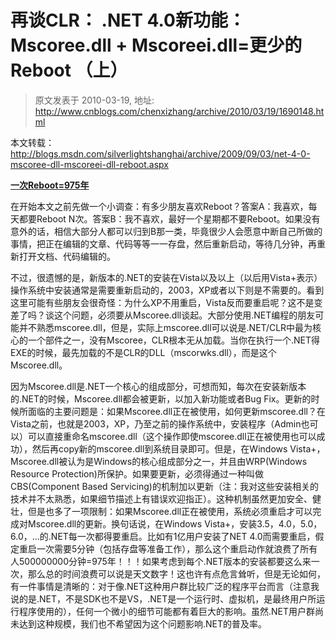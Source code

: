 # 再谈CLR： .NET 4.0新功能：Mscoree.dll + Mscoreei.dll=更少的Reboot （上） 
> 原文发表于 2010-03-19, 地址: http://www.cnblogs.com/chenxizhang/archive/2010/03/19/1690148.html 


<p>本文转载：<a title="http://blogs.msdn.com/silverlightshanghai/archive/2009/09/03/net-4-0-mscoree-dll-mscoreei-dll-reboot.aspx" href="http://blogs.msdn.com/silverlightshanghai/archive/2009/09/03/net-4-0-mscoree-dll-mscoreei-dll-reboot.aspx">http://blogs.msdn.com/silverlightshanghai/archive/2009/09/03/net-4-0-mscoree-dll-mscoreei-dll-reboot.aspx</a></p> <p><b><u>一次</u></b><b><u>Reboot=975</u></b><b><u>年</u></b><b><u></u></b> <p>在开始本文之前先做一个小调查：有多少朋友喜欢Reboot？答案A：我喜欢，每天都要Reboot N次。答案B：我不喜欢，最好一个星期都不要Reboot。如果没有意外的话，相信大部分人都可以归到B那一类，毕竟很少人会愿意中断自己所做的事情，把正在编辑的文章、代码等等一一存盘，然后重新启动，等待几分钟，再重新打开文档、代码编辑的。 <p>不过，很遗憾的是，新版本的.NET的安装在Vista以及以上（以后用Vista+表示）操作系统中安装通常是需要重新启动的，2003，XP或者以下则是不需要的。看到这里可能有些朋友会很奇怪：为什么XP不用重启，Vista反而要重启呢？这不是变差了吗？谈这个问题，必须要从Mscoree.dll谈起。大部分使用.NET编程的朋友可能并不熟悉mscoree.dll，但是，实际上mscoree.dll可以说是.NET/CLR中最为核心的一个部件之一，没有Mscoree，CLR根本无从加载。当你在执行一个.NET得EXE的时候，最先加载的不是CLR的DLL（mscorwks.dll），而是这个Mscoree.dll。 <p>因为Mscoree.dll是.NET一个核心的组成部分，可想而知，每次在安装新版本的.NET的时候，Mscoree.dll都会被更新，以加入新功能或者Bug Fix。更新的时候所面临的主要问题是：如果Mscoree.dll正在被使用，如何更新mscoree.dll？在Vista之前，也就是2003，XP，乃至之前的操作系统中，安装程序（Admin也可以）可以直接重命名mscoree.dll（这个操作即使mscoree.dll正在被使用也可以成功），然后再copy新的mscoree.dll到系统目录即可。但是，在Windows Vista+，Mscoree.dll被认为是Windows的核心组成部分之一，并且由WRP(Windows Resource Protection)所保护。如果要更新，必须得通过一种叫做CBS(Component Based Servicing)的机制加以更新（注：我对这些安装相关的技术并不太熟悉，如果细节描述上有错误欢迎指正）。这种机制虽然更加安全、健壮，但是也多了一项限制：如果Mscoree.dll正在被使用，系统必须重启才可以完成对Mscoree.dll的更新。换句话说，在Windows Vista+，安装3.5，4.0，5.0，6.0，…的.NET每一次都得要重启。比如有1亿用户安装了NET 4.0而需要重启，假定重启一次需要5分钟（包括存盘等准备工作），那么这个重启动作就浪费了所有人500000000分钟=975年！！！如果考虑到每个.NET版本的安装都要这么来一次，那么总的时间浪费可以说是天文数字！这也许有点危言耸听，但是无论如何，有一件事情是清晰的：对于像.NET这种用户群比较广泛的程序平台而言（注意我说的是.NET，不是SDK也不是VS，.NET是一个运行时、虚拟机，是最终用户所运行程序使用的），任何一个微小的细节可能都有着巨大的影响。虽然.NET用户群尚未达到这种规模，我们也不希望因为这个问题影响.NET的普及率。</p>